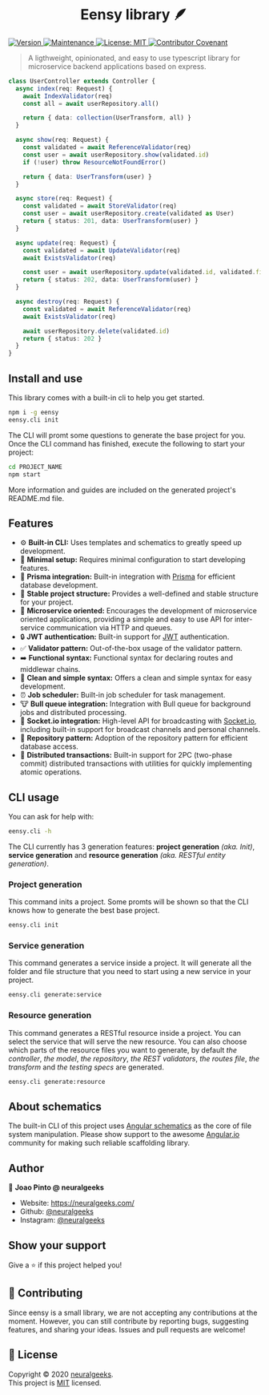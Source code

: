 <h1 align="center">Eensy library 🪶 </h1>
<p>
  <a href="https://www.npmjs.com/package/eensy" target="_blank">
    <img alt="Version" src="https://img.shields.io/npm/v/eensy.framework.svg">
  </a>
  <a href="https://github.com/neuralgeeks/eensy/graphs/commit-activity" target="_blank">
    <img alt="Maintenance" src="https://img.shields.io/badge/Maintained%3F-yes-green.svg" />
  </a>
  <a href="https://github.com/neuralgeeks/eensy/blob/master/LICENSE" target="_blank">
    <img alt="License: MIT" src="https://img.shields.io/github/license/neuralgeeks/eensy" />
  </a>
  <a href="https://github.com/neuralgeeks/eensy/blob/master/CODE_OF_CONDUCT.md" target="_blank">
    <img alt="Contributor Covenant" src="https://img.shields.io/badge/Contributor%20Covenant-v2.0%20adopted-ff69b4.svg" />
  </a>
</p>

> A ligthweight, opinionated, and easy to use typescript library for microservice backend applications based on express.

```ts
class UserController extends Controller {
  async index(req: Request) {
    await IndexValidator(req)
    const all = await userRepository.all()

    return { data: collection(UserTransform, all) }
  }

  async show(req: Request) {
    const validated = await ReferenceValidator(req)
    const user = await userRepository.show(validated.id)
    if (!user) throw ResourceNotFoundError()

    return { data: UserTransform(user) }
  }

  async store(req: Request) {
    const validated = await StoreValidator(req)
    const user = await userRepository.create(validated as User)
    return { status: 201, data: UserTransform(user) }
  }

  async update(req: Request) {
    const validated = await UpdateValidator(req)
    await ExistsValidator(req)

    const user = await userRepository.update(validated.id, validated.fields)
    return { status: 202, data: UserTransform(user) }
  }

  async destroy(req: Request) {
    const validated = await ReferenceValidator(req)
    await ExistsValidator(req)

    await userRepository.delete(validated.id)
    return { status: 202 }
  }
}
```

## Install and use

This library comes with a built-in cli to help you get started.

```sh
npm i -g eensy
eensy.cli init
```

The CLI will promt some questions to generate the base project for you. Once the CLI command has finished, execute the following to start your project:

```sh
cd PROJECT_NAME
npm start
```

More information and guides are included on the generated project's README.md file.

## Features

- ⚙️ **Built-in CLI:** Uses templates and schematics to greatly speed up development.
- 🚀 **Minimal setup:** Requires minimal configuration to start developing features.
- 🎯 **Prisma integration:** Built-in integration with [Prisma](https://www.prisma.io/) for efficient database development.
- 🏢 **Stable project structure:** Provides a well-defined and stable structure for your project.
- 🔌 **Microservice oriented:** Encourages the development of microservice oriented applications, providing a simple and easy to use API for inter-service communication via HTTP and queues.
- 🔒 **JWT authentication:** Built-in support for [JWT](https://jwt.io/) authentication.
- ✅ **Validator pattern:** Out-of-the-box usage of the validator pattern.
- ➡️ **Functional syntax:** Functional syntax for declaring routes and middlewar chains.
- 🧹 **Clean and simple syntax:** Offers a clean and simple syntax for easy development.
- ⏰ **Job scheduler:** Built-in job scheduler for task management.
- 🐮 **Bull queue integration:** Integration with Bull queue for background jobs and distributed processing.
- 📡 **Socket.io integration:** High-level API for broadcasting with [Socket.io](https://socket.io/), including built-in support for broadcast channels and personal channels.
- 💾 **Repository pattern:** Adoption of the repository pattern for efficient database access.
- 🔁 **Distributed transactions:** Built-in support for 2PC (two-phase commit) distributed transactions with utilities for quickly implementing atomic operations.

## CLI usage

You can ask for help with:

```sh
eensy.cli -h
```

The CLI currently has 3 generation features: **project generation** _(aka. Init)_, **service generation** and **resource generation** _(aka. RESTful entity generation)_.

### Project generation

This command inits a project. Some promts will be shown so that the CLI knows how to generate the best base project.

```sh
eensy.cli init
```

### Service generation

This command generates a service inside a project. It will generate all the folder and file structure that you need to start using a new service in your project.

```sh
eensy.cli generate:service
```

### Resource generation

This command generates a RESTful resource inside a project. You can select the service that will serve the new resource. You can also choose which parts of the resource files you want to generate, by default _the controller_, _the model_, _the repository_, _the REST validators_, _the routes file_, _the transform_ and _the testing specs_ are generated.

```sh
eensy.cli generate:resource
```

## About schematics

The built-in CLI of this project uses [Angular schematics](https://www.npmjs.com/package/@angular-devkit/schematics) as the core of file system manipulation. Please show support to the awesome [Angular.io](https://angular.io/) community for making such reliable scaffolding library.

## Author

👤 **Joao Pinto @ neuralgeeks**

- Website: https://neuralgeeks.com/
- Github: [@neuralgeeks](https://github.com/neuralgeeks)
- Instagram: [@neuralgeeks](https://instagram.com/neuralgeeks)

## Show your support

Give a ⭐️ if this project helped you!

## 🤝 Contributing

Since eensy is a small library, we are not accepting any contributions at the moment. However, you can still contribute by reporting bugs, suggesting features, and sharing your ideas. Issues and pull requests are welcome!

## 📝 License

Copyright © 2020 [neuralgeeks](https://github.com/neuralgeeks).<br />
This project is [MIT](https://github.com/neuralgeeks/eensy/blob/master/LICENSE) licensed.
